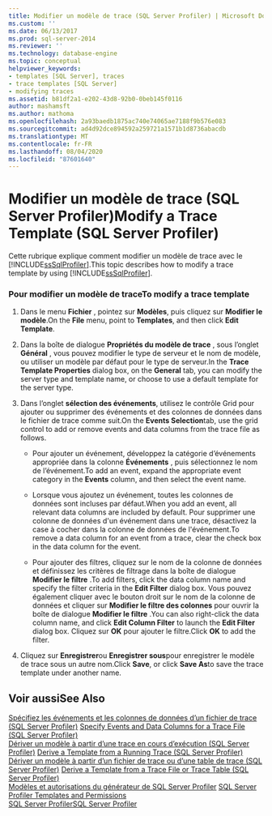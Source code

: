 ```yaml
---
title: Modifier un modèle de trace (SQL Server Profiler) | Microsoft Docs
ms.custom: ''
ms.date: 06/13/2017
ms.prod: sql-server-2014
ms.reviewer: ''
ms.technology: database-engine
ms.topic: conceptual
helpviewer_keywords:
- templates [SQL Server], traces
- trace templates [SQL Server]
- modifying traces
ms.assetid: b81df2a1-e202-43d8-92b0-0beb145f0116
author: mashamsft
ms.author: mathoma
ms.openlocfilehash: 2a93baedb1875ac740e74065ae7188f9b576e083
ms.sourcegitcommit: ad4d92dce894592a259721a1571b1d8736abacdb
ms.translationtype: MT
ms.contentlocale: fr-FR
ms.lasthandoff: 08/04/2020
ms.locfileid: "87601640"
---
```

# <a name="modify-a-trace-template-sql-server-profiler"></a><span data-ttu-id="32490-102">Modifier un modèle de trace (SQL Server Profiler)</span><span class="sxs-lookup"><span data-stu-id="32490-102">Modify a Trace Template (SQL Server Profiler)</span></span>
  <span data-ttu-id="32490-103">Cette rubrique explique comment modifier un modèle de trace avec le [!INCLUDE[ssSqlProfiler](../includes/sssqlprofiler-md.md)].</span><span class="sxs-lookup"><span data-stu-id="32490-103">This topic describes how to modify a trace template by using [!INCLUDE[ssSqlProfiler](../includes/sssqlprofiler-md.md)].</span></span>  
  
### <a name="to-modify-a-trace-template"></a><span data-ttu-id="32490-104">Pour modifier un modèle de trace</span><span class="sxs-lookup"><span data-stu-id="32490-104">To modify a trace template</span></span>  
  
1.  <span data-ttu-id="32490-105">Dans le menu **Fichier** , pointez sur **Modèles**, puis cliquez sur **Modifier le modèle**.</span><span class="sxs-lookup"><span data-stu-id="32490-105">On the **File** menu, point to **Templates**, and then click **Edit Template**.</span></span>  
  
2.  <span data-ttu-id="32490-106">Dans la boîte de dialogue **Propriétés du modèle de trace** , sous l’onglet **Général** , vous pouvez modifier le type de serveur et le nom de modèle, ou utiliser un modèle par défaut pour le type de serveur.</span><span class="sxs-lookup"><span data-stu-id="32490-106">In the **Trace Template Properties** dialog box, on the **General** tab, you can modify the server type and template name, or choose to use a default template for the server type.</span></span>  
  
3.  <span data-ttu-id="32490-107">Dans l’onglet **sélection des événements**, utilisez le contrôle Grid pour ajouter ou supprimer des événements et des colonnes de données dans le fichier de trace comme suit.</span><span class="sxs-lookup"><span data-stu-id="32490-107">On the **Events Selection**tab, use the grid control to add or remove events and data columns from the trace file as follows.</span></span>  
  
    -   <span data-ttu-id="32490-108">Pour ajouter un événement, développez la catégorie d’événements appropriée dans la colonne **Événements** , puis sélectionnez le nom de l’événement.</span><span class="sxs-lookup"><span data-stu-id="32490-108">To add an event, expand the appropriate event category in the **Events** column, and then select the event name.</span></span>  
  
    -   <span data-ttu-id="32490-109">Lorsque vous ajoutez un événement, toutes les colonnes de données sont incluses par défaut.</span><span class="sxs-lookup"><span data-stu-id="32490-109">When you add an event, all relevant data columns are included by default.</span></span> <span data-ttu-id="32490-110">Pour supprimer une colonne de données d'un événement dans une trace, désactivez la case à cocher dans la colonne de données de l'événement.</span><span class="sxs-lookup"><span data-stu-id="32490-110">To remove a data column for an event from a trace, clear the check box in the data column for the event.</span></span>  
  
    -   <span data-ttu-id="32490-111">Pour ajouter des filtres, cliquez sur le nom de la colonne de données et définissez les critères de filtrage dans la boîte de dialogue **Modifier le filtre** .</span><span class="sxs-lookup"><span data-stu-id="32490-111">To add filters, click the data column name and specify the filter criteria in the **Edit Filter** dialog box.</span></span> <span data-ttu-id="32490-112">Vous pouvez également cliquer avec le bouton droit sur le nom de la colonne de données et cliquer sur **Modifier le filtre des colonnes** pour ouvrir la boîte de dialogue **Modifier le filtre** .</span><span class="sxs-lookup"><span data-stu-id="32490-112">You can also right-click the data column name, and click **Edit Column Filter** to launch the **Edit Filter** dialog box.</span></span> <span data-ttu-id="32490-113">Cliquez sur **OK** pour ajouter le filtre.</span><span class="sxs-lookup"><span data-stu-id="32490-113">Click **OK** to add the filter.</span></span>  
  
4.  <span data-ttu-id="32490-114">Cliquez sur **Enregistrer**ou **Enregistrer sous**pour enregistrer le modèle de trace sous un autre nom.</span><span class="sxs-lookup"><span data-stu-id="32490-114">Click **Save**, or click **Save As**to save the trace template under another name.</span></span>  
  
## <a name="see-also"></a><span data-ttu-id="32490-115">Voir aussi</span><span class="sxs-lookup"><span data-stu-id="32490-115">See Also</span></span>  
 <span data-ttu-id="32490-116">[Spécifiez les événements et les colonnes de données d’un fichier de trace &#40;SQL Server Profiler&#41;](../tools/sql-server-profiler/specify-events-and-data-columns-for-a-trace-file-sql-server-profiler.md) </span><span class="sxs-lookup"><span data-stu-id="32490-116">[Specify Events and Data Columns for a Trace File &#40;SQL Server Profiler&#41;](../tools/sql-server-profiler/specify-events-and-data-columns-for-a-trace-file-sql-server-profiler.md) </span></span>  
 <span data-ttu-id="32490-117">[Dériver un modèle à partir d’une trace en cours d’exécution &#40;SQL Server Profiler&#41;](../tools/sql-server-profiler/derive-a-template-from-a-running-trace-sql-server-profiler.md) </span><span class="sxs-lookup"><span data-stu-id="32490-117">[Derive a Template from a Running Trace &#40;SQL Server Profiler&#41;](../tools/sql-server-profiler/derive-a-template-from-a-running-trace-sql-server-profiler.md) </span></span>  
 <span data-ttu-id="32490-118">[Dériver un modèle à partir d’un fichier de trace ou d’une table de trace &#40;SQL Server Profiler&#41;](../tools/sql-server-profiler/derive-a-template-from-a-trace-file-or-trace-table-sql-server-profiler.md) </span><span class="sxs-lookup"><span data-stu-id="32490-118">[Derive a Template from a Trace File or Trace Table &#40;SQL Server Profiler&#41;](../tools/sql-server-profiler/derive-a-template-from-a-trace-file-or-trace-table-sql-server-profiler.md) </span></span>  
 <span data-ttu-id="32490-119">[Modèles et autorisations du générateur de SQL Server Profiler](../tools/sql-server-profiler/sql-server-profiler-templates-and-permissions.md) </span><span class="sxs-lookup"><span data-stu-id="32490-119">[SQL Server Profiler Templates and Permissions](../tools/sql-server-profiler/sql-server-profiler-templates-and-permissions.md) </span></span>  
 [<span data-ttu-id="32490-120">SQL Server Profiler</span><span class="sxs-lookup"><span data-stu-id="32490-120">SQL Server Profiler</span></span>](../tools/sql-server-profiler/sql-server-profiler.md)  
  
  
